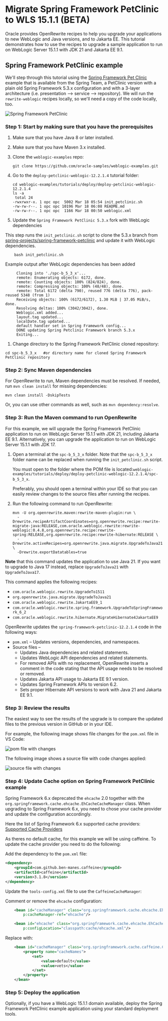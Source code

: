 # Migrate Spring Framework PetClinic to WLS 15.1.1 (BETA)

Oracle provides OpenRewrite recipes to help you upgrade your applications to new WebLogic and Java versions, and to Jakarta EE. This tutorial demonstrates how to use the recipes to upgrade a sample application to run on WebLogic Server 15.1.1 with JDK 21 and Jakarta EE 9.1.

## Spring Framework PetClinic example

We'll step through this tutorial using the [Spring Framework Pet Clinic](https://github.com/spring-petclinic/spring-framework-petclinic/tree/5.3.x) example that is available from the Spring Team, a PetClinic version with a plain old Spring Framework 5.3.x configuration and with a 3-layer architecture (i.e. presentation --> service --> repository). We will run the `rewrite-weblogic` recipes locally, so we'll need a copy of the code locally, too.

![Spring Framework PetClinic](https://cloud.githubusercontent.com/assets/838318/19727082/2aee6d6c-9b8e-11e6-81fe-e889a5ddfded.png)

### Step 1: Start by making sure that you have the prerequisites

1. Make sure that you have Java 8 or later installed.
1. Make sure that you have Maven 3.x installed.
1. Clone the `weblogic-examples` repo:

    ```shell
    git clone https://github.com/oracle-samples/weblogic-examples.git
    ```

1. Go to the `deploy-petclinic-weblogic-12.2.1.4` tutorial folder:

    ```shell
    cd weblogic-examples/tutorials/deploy/deploy-petclinic-weblogic-12.2.1.4
    ls -a
     total 24
    -rwxrwxr-x. 1 opc opc  5002 Mar 18 05:54 init_petclinic.sh
    -rw-rw-r--. 1 opc opc 10196 Mar 18 06:08 README.md    
    -rw-rw-r--. 1 opc opc  1166 Mar 18 00:50 weblogic.xml
    ```

1. Update the `Spring Framework PetClinic 5.3.x` fork with WebLogic dependencies

This step runs the `init_petclinic.sh` script to clone the 5.3.x branch from [spring-projects/spring-framework-petclinic](https://github.com/spring-petclinic/spring-framework-petclinic/tree/5.3.x) and update it with WebLogic dependencies.

```shell
    bash init_petclinic.sh
```
Example output after WebLogic dependencies has been added

   ```shell
        Cloning into './spc-b_5_3_x'...
        remote: Enumerating objects: 6172, done.
        remote: Counting objects: 100% (824/824), done.
        remote: Compressing objects: 100% (48/48), done.
        remote: Total 6172 (delta 790), reused 776 (delta 776), pack-reused 5348 (from 1)
        Receiving objects: 100% (6172/6172), 1.30 MiB | 37.05 MiB/s, done.
        Resolving deltas: 100% (3042/3042), done.
        Weblogic.xml added...
        layout.tag updated...
        localDate.tag updated...
        default handler set in Spring Framework config...
        DONE updating Spring Petclinic Framework branch 5.3.x
        Exiting...
   ```
1. Change directory to the Spring Framework PetClinic cloned repository:

 ```shell
 cd spc-b_5_3_x   #or directory name for cloned Spring Framework PetClinic repository
 ```

### Step 2: Sync Maven dependencies

For OpenRewrite to run, Maven dependencies must be resolved. If needed, run `mvn clean install` for missing dependencies:

```shell
mvn clean install -DskipTests
```

Or, you can use other commands as well, such as `mvn dependency:resolve`.

### Step 3: Run the Maven command to run OpenRewrite

For this example, we will upgrade the Spring Framework PetClinic application to run on WebLogic Server 15.1.1 with JDK 21, including Jakarta EE 9.1. Alternatively, you can upgrade the application to run on WebLogic Server 15.1.1 with JDK 17.

1. Open a terminal at the `spc-b_5_3_x` folder. Note that the `spc-b_5_3_x` folder name can be replaced when running the `init_petclinic.sh` script.

    You must open to the folder where the POM file is located:`weblogic-examples/tutorials/deploy/deploy-petclinic-weblogic-12.2.1.4/spc-b_5_3_x`.

    Preferably, you should open a terminal within your IDE so that you can easily review changes to the source files after running the recipes.


1. Run the following command to run OpenRewrite:

    ```shell
    mvn -U org.openrewrite.maven:rewrite-maven-plugin:run \
      -Drewrite.recipeArtifactCoordinates=org.openrewrite.recipe:rewrite-migrate-java:RELEASE,com.oracle.weblogic.rewrite:rewrite-weblogic:0.4.8,org.openrewrite.recipe:rewrite-spring:RELEASE,org.openrewrite.recipe:rewrite-hibernate:RELEASE \
      -Drewrite.activeRecipes=org.openrewrite.java.migrate.UpgradeToJava21,com.oracle.weblogic.rewrite.JakartaEE9_1,com.oracle.weblogic.rewrite.UpgradeTo1511,com.oracle.weblogic.rewrite.spring.framework.UpgradeToSpringFramework_6_2,com.oracle.weblogic.rewrite.hibernate.MigrateHibernate4JakartaEE9 \
      -Drewrite.exportDatatables=true
    ```
**Note** that this command updates the application to use Java 21. If you want to upgrade to Java 17 instead, replace `UpgradeToJava21` with `UpgradeToJava17`.

This command applies the following recipes:

- `com.oracle.weblogic.rewrite.UpgradeTo1511`
- `org.openrewrite.java.migrate.UpgradeToJava21`
- `com.oracle.weblogic.rewrite.JakartaEE9_1`
- `com.oracle.weblogic.rewrite.spring.framework.UpgradeToSpringFramework_6_2`
- `com.oracle.weblogic.rewrite.hibernate.MigrateHibernate4JakartaEE9`

OpenRewrite updates the `spring-framework-petclinic-12.2.1.4` code in the following ways:

- `pom.xml` – Updates versions, dependencies, and namespaces.
- Source files –
  - Updates Java dependencies and related statements.
  - Updates WebLogic API dependencies and related statements.
  - For removed APIs with no replacement, OpenRewrite inserts a comment in the code stating that the API usage needs to be resolved or removed.
  - Updates Jakarta API usage to Jakarta EE 9.1 version.
  - Updates Spring Framework APIs to version 6.2.
  - Sets proper Hibernate API versions to work with Java 21 and Jakarta EE 9.1.

### Step 3: Review the results

The easiest way to see the results of the upgrade is to compare the updated files to the previous version in GitHub or in your IDE.

For example, the following image shows file changes for the ```pom.xml``` file in VS Code:

![pom file with changes](../../images/pom-sbs.png)

The following image shows a source file with code changes applied:

![source file with changes](../../images/coffee-java-sbs.png)

### Step 4: Update Cache option on Spring Framework PetClinic example

Spring Framework 6.x deprecated the `ehcache` 2.0 together with the `org.springframework.cache.ehcache.EhCacheCacheManager` class. When upgrading to Spring Framework 6.x, you need to chose your cache provider and update the configuration accordingly.

Here the list of Spring Framework 6.x supported cache providers: [Supported Cache Providers](https://docs.spring.io/spring-boot/docs/3.0.8/reference/html/io.html#io.caching.provider)

As theres no default cache, for this example we will be using caffeine. To update the cache provider you need to do the following:

Add the dependency to the `pom.xml` file:

```xml
<dependency>
    <groupId>com.github.ben-manes.caffeine</groupId>
    <artifactId>caffeine</artifactId>
    <version>3.1.8</version>
</dependency>
```

Update the `tools-config.xml` file to use the `CaffeineCacheManager`:

Comment or remove the `ehcache` configuration:

```xml
    <bean id="cacheManager" class="org.springframework.cache.ehcache.EhCacheCacheManager"
        p:cacheManager-ref="ehcache"/>

    <bean id="ehcache" class="org.springframework.cache.ehcache.EhCacheManagerFactoryBean"
        p:configLocation="classpath:cache/ehcache.xml"/>
```

Replace with:

```xml
    <bean id="cacheManager" class="org.springframework.cache.caffeine.CaffeineCacheManager">
        <property name="cacheNames">
            <set>
                <value>default</value>
                <value>vets</value>
            </set>
        </property>
    </bean>
```

### Step 5: Deploy the application

Optionally, if you have a WebLogic 15.1.1 domain available, deploy the Spring Framework PetClinic example application using your standard deployment tools.
